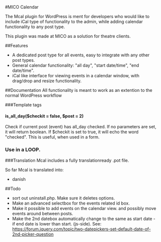 
#MICO Calendar

The Mcal plugin for WordPress is ment for developers who would like to include 
iCal type of functionality to the admin, while adding calendar functionality to any post type.

This plugin was made at MICO as a solution for theatre clients. 

##Features
* A dedicated post type for all events, easy to integrate with any other post types.
* General calendar functionality: "all day", "start date/time", "end date/time".
* iCal like interface for viewing events in a calendar window, with drag/drop and resize functionality.


##Documentation
All functionality is meant to work as an extention to the normal WordPress workflow


###Template tags

#### is_all_day($checkit = false, $post = 2)
Check if current post (event) has all_day checked. 
If no parameters are set, it will return boolean. 
If $checkit is set to true, it will echo the word "checked". This is useful, when used in a form.


### Use in a LOOP.


###Translation
Mcal includes a fully translationready .pot file. 

So far Mcal is translated into:
* danish


##Todo

* sort out uninstall.php. Make sure it deletes options.
* Make an advanced selectbox for the events related id box.
* Make it possible to add events on the calendar view. and possibly move events around between posts.
* Make the 2nd datebox automatically change to the same as start date - if end date is lower than start. (js-side). See: https://forum.jquery.com/topic/two-datepickers-set-default-date-of-2nd-picker-question
